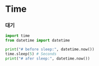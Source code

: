 Time
===

### 대기
```py
import time
from datetime import datetime

print("# before sleep:", datetime.now())
time.sleep(5) # Seconds
print("# afer sleep:", datetime.now())
```

<br>
